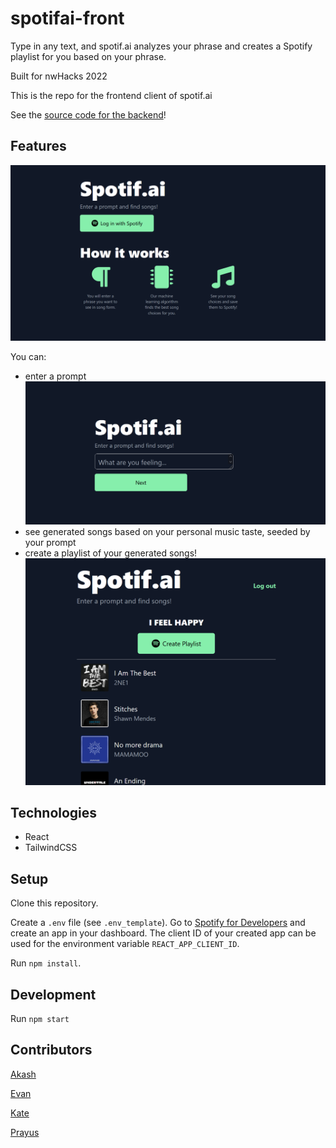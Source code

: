 # spotifai-front

Type in any text, and spotif.ai analyzes your phrase and creates a Spotify playlist for you based on your phrase.

Built for nwHacks 2022

This is the repo for the frontend client of spotif.ai

See the [source code for the backend](https://github.com/PrayusShrestha/spotif.ai)!

## Features

![Home/Login page](./assets/spotifai-login.PNG)

You can:

- enter a prompt
![Entering a prompt](./assets/spotifai-prompt.PNG)
- see generated songs based on your personal music taste, seeded by your prompt
- create a playlist of your generated songs!
![Generated playlist](./assets/spotifai-playlist.PNG)

## Technologies

- React
- TailwindCSS

## Setup

Clone this repository.

Create a `.env` file (see `.env_template`). Go to [Spotify for Developers](https://developer.spotify.com/dashboard/login) and create an app in your dashboard. The client ID of your created app can be used for the environment variable `REACT_APP_CLIENT_ID`.

Run `npm install`.

## Development

Run `npm start`

## Contributors

[Akash](https://github.com/Akash2002)

[Evan](https://github.com/Evanyl)

[Kate](https://github.com/katejh)

[Prayus](https://github.com/PrayusShrestha)
